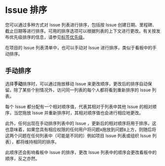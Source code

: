 # Issue 排序[](#Issue排序 "Permalink")

您可以通过多种方式对 Issue 列表进行排序，包括按 Issue 创建日期、里程碑、截止日期等进行排序。可用的排序选项可以根据列表的上下文进行更改。有关按发布优先级排序的信息，请参见[标签优先级](/docs/user/project/label.md#label-priority)。

在项目的 Issue 列表清单中，也可以手动对 Issue 进行排序，类似于看板中的手动排序。

## 手动排序[](#manual-sorting "Permalink")

选择**手动**排序时，可以通过拖放移动 Issue 来更改顺序，更改后的排序自动保留。除了某些个别情况外，访问同一列表的每个人都将看到重新排序的 Issue 列表。

每个 Issue 都分配有一个相对顺序值，代表其相对于列表中其他 Issue 的相对顺序，当您拖放 Issue 并重新排序时，其相对顺序值也会进行相应地更改。

此外，任何出现在手动排序列表中的 Issue ，更新后的相对顺序将用于排序。这也意味着，如果您具有相应权限的任何用户将问题`A`拖放到问题`B`上方，则随后将这两个问题在任何列表中（可能是不同的）例如项目 Issue 列表或组织 Issue 列表），都将维持相同的排序。

此顺序还会影响看板中 Issue 的排序，更改 Issue 列表中的顺序会更改看板中的顺序，反之亦然。